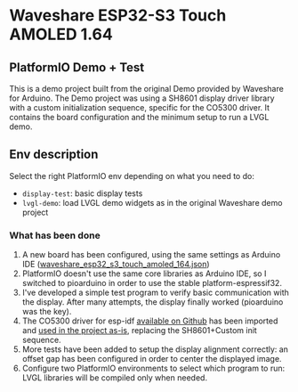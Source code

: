 # Waveshare ESP32-S3 Touch AMOLED 1.64
## PlatformIO Demo + Test

This is a demo project built from the original Demo provided by Waveshare for Arduino.
The Demo project was using a SH8601 display driver library with a custom initialization sequence, specific for the CO5300 driver.
It contains the board configuration and the minimum setup to run a LVGL demo.

## Env description

Select the right PlatformIO env depending on what you need to do:

- `display-test`: basic display tests
- `lvgl-demo`: load LVGL demo widgets as in the original Waveshare demo project

### What has been done

1. A new board has been configured, using the same settings as Arduino IDE ([waveshare_esp32_s3_touch_amoled_164.json](boards/waveshare_esp32_s3_touch_amoled_164.json))
2. PlatformIO doesn't use the same core libraries as Arduino IDE, so I switched to pioarduino in order to use
   the stable platform-espressif32.
3. I've developed a simple test program to verify basic communication with the display. After many attempts, the display finally worked (pioarduino was the key).
4. The CO5300 driver for esp-idf [available on Github](https://github.com/espressif/esp-iot-solution/tree/master/components/display/lcd/esp_lcd_co5300) has been imported and [used in the project as-is](libraries\esp_lcd_co5300), replacing the SH8601+Custom init sequence.
5. More tests have been added to setup the display alignment correctly: an offset gap has been configured in order to center the displayed image.
6. Configure two PlatformIO environments to select which program to run: LVGL libraries will be compiled only when needed.